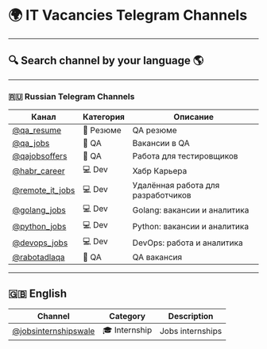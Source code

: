 # 🌍 IT Vacancies Telegram Channels

---

## 🔍 Search channel by your language 🌎

---

### 🇷🇺 Russian Telegram Channels

| Канал                                          | Категория | Описание                           |
|------------------------------------------------|-----------|------------------------------------|
| [@qa_resume](https://t.me/qa_resumes)          | 📄 Резюме | QA резюме                          |
| [@qa_jobs](https://t.me/qa_jobs)               | 🧪 QA     | Вакансии в QA                      |
| [@qajobsoffers](https://t.me/qajobsoffers)     | 🧪 QA     | Работа для тестировщиков           |
| [@habr_career](https://t.me/habr_career)       | 💻 Dev    | Хабр Карьера                       |
| [@remote_it_jobs](https://t.me/remote_it_jobs) | 💻 Dev    | Удалённая работа для разработчиков |
| [@golang_jobs](https://t.me/golang_jobs)       | 💻 Dev    | Golang: вакансии и аналитика       |
| [@python_jobs](https://t.me/python_jobs)       | 💻 Dev    | Python: вакансии и аналитика       |
| [@devops_jobs](https://t.me/devops_jobs)       | 💻 Dev    | DevOps: работа и аналитика         |
| [@rabotadlaqa](https://t.me/rabotadlaqa)       | 🧪 QA     | QA вакансия                        |

---

## 🇬🇧 English

| Channel                                                  | Category      | Description      |
|----------------------------------------------------------|---------------|------------------|
| [@jobsinternshipswale](https://t.me/jobsinternshipswale) | 🎓 Internship | Jobs internships |
